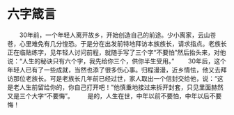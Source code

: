 # 六字箴言
　　30年前，一个年轻人离开故乡，开始创造自己的前途。少小离家，云山苍苍，心里难免有几分惶恐。于是分在出发前特地拜访本族族长，请求指点。老族长正在临贴练字，见年轻人讨问前程，就随手写了三个字“不要怕”然后抬头来，对他说：“人生的秘诀只有六个字，我先给你三个，供你半生受用。” 
　　30年后，这个年轻人已有了一些成就，当然也添了很多伤心事。归程漫漫，近乡情怯，他又去拜访那位老族长。可是老族长几年前已经过世，家人取出一个信封交给他，说：“这是老人生前留给你的，你自己打开吧！”他慎重地接过来拆开封套，只见里面赫然又是三个大字“不要悔”。 
　　是的，人生在世，中年以前不要怕，中年以后不要悔！
 